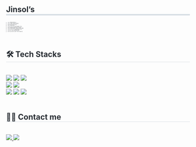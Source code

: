 <div align= "left"> 
    <h2 style="border-bottom: 4px solid #d8dee4; color: #282d33;"> Jinsol’s </h2>  
    <div style="font-weight: 300; font-size: 2px; text-align: left; color: #282d33;"> 
        <li> [2020] 멋쟁이사자처럼 8기 </li>
        <li> [2020] 한이음ICT멘토링 개발 참여</li>
        <li> [2021] DSAC M1~M7  BSAC</li>
        <li> [2021] 소모임 Spring</li>
        <li> [2023.03~2023.06] 동아리 제5세대: Python</li>
        <li> [2023] Studied at University of Liverpool</li>
        <li> [2023] 유해조수퇴치연구 : 강화학습, 딥러닝 모델링</li>
        <li> [2024.03~2024.11] 카카오테크캠퍼스 2기 BE </li>
        <li> [2024.09~] 부전공: 의료인공지능전공 </li>
        <li> [2024.10~2025.01] UGRP : PCOS AI 예측 연구</li> 
    </div> 
</div>

<br>

<div align= "left">
    <h2 style="border-bottom: 1px solid #d8dee4; color: #282d33;"> 🛠️ Tech Stacks </h2> <br>
    <div style="margin: 0 auto; text-align: left;" align= "left"> 
        <img src="https://img.shields.io/badge/Python-3776AB?style=for-the-badge&logo=Python&logoColor=white">
        <img src="https://img.shields.io/badge/PyTorch-EE4C2C?style=for-the-badge&logo=PyTorch&logoColor=white">
        <img src="https://img.shields.io/badge/Tensorflow-FF6F00?style=for-the-badge&logo=Tensorflow&logoColor=white">
        <br>
        <img src="https://img.shields.io/badge/C++-00599C?style=for-the-badge&logo=C%2B%2B&logoColor=white">
        <img src="https://img.shields.io/badge/Java-007396?style=for-the-badge&logo=Java&logoColor=white">
        <br>
        <img src="https://img.shields.io/badge/MySQL-4479A1?style=for-the-badge&logo=MySQL&logoColor=white">
        <img src="https://img.shields.io/badge/Spring-6DB33F?style=for-the-badge&logo=Spring&logoColor=white">
        <img src="https://img.shields.io/badge/Spring Boot-6DB33F?style=for-the-badge&logo=Spring Boot&logoColor=white">
        <br><br>
    
<div align= "left">
    <h2 style="border-bottom: 1px solid #d8dee4; color: #282d33;"> 🧑‍💻 Contact me </h2> <br> 
    <div align= "left"> 
        <a href="https://forjstudy.tistory.com"> 
            <img src="https://img.shields.io/badge/Tistory-000000?style=for-the-badge&logo=Tistory&logoColor=white&link=https://forjstudy.tistory.com"> 
        </a>
        <a href="mailto:purnsol1001@gmail.com"> 
            <img src="https://img.shields.io/badge/Gmail-EA4335?style=for-the-badge&logo=Gmail&logoColor=white&link=mailto:purnsol1001@gmail.com"> 
        </a>
    </div> 
</div>



